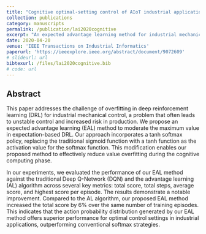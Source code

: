 ```yaml
---
title: "Cognitive optimal-setting control of AIoT industrial applications with deep reinforcement learning"
collection: publications
category: manuscripts
permalink: /publication/lai2020cognitive
excerpt: "An expected advantage learning method for industrial mechanical control."
date: 2020-04-20
venue: 'IEEE Transactions on Industrial Informatics'
paperurl: 'https://ieeexplore.ieee.org/abstract/document/9072609'
# slideurl: url
bibtexurl: /files/lai2020cognitive.bib
# code: url
---
```


## Abstract

This paper addresses the challenge of overfitting in deep reinforcement learning (DRL) for industrial mechanical control, a problem that often leads to unstable control and increased risk in production. We propose an expected advantage learning (EAL) method to moderate the maximum value in expectation-based DRL. Our approach incorporates a tanh softmax policy, replacing the traditional sigmoid function with a tanh function as the activation value for the softmax function. This modification enables our proposed method to effectively reduce value overfitting during the cognitive computing phase.

In our experiments, we evaluated the performance of our EAL method against the traditional Deep Q-Network (DQN) and the advantage learning (AL) algorithm across several key metrics: total score, total steps, average score, and highest score per episode. The results demonstrate a notable improvement. Compared to the AL algorithm, our proposed EAL method increased the total score by 6% over the same number of training episodes. This indicates that the action probability distribution generated by our EAL method offers superior performance for optimal control settings in industrial applications, outperforming conventional softmax strategies.
